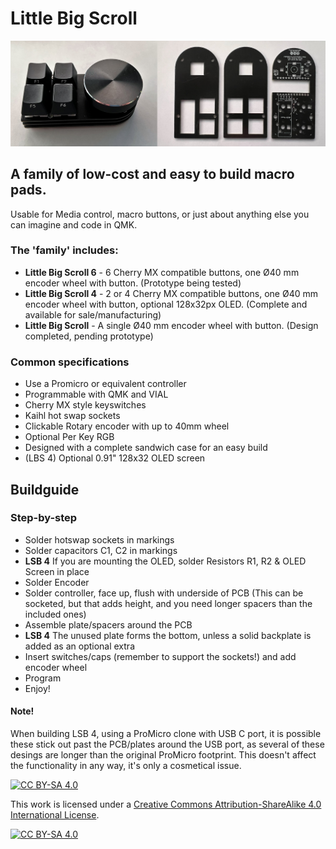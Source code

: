 # Little Big Scroll

![Image](https://github.com/TweetyDaBird/Little-Big-Scroll/blob/7a4c3165677afa018ba42a5ced82e3b60955e680/Images/1.jpg)

## A family of low-cost and easy to build macro pads. 
Usable for Media control, macro buttons, or just about anything else you can imagine and code in QMK.

### The 'family' includes:
- **Little Big Scroll 6** - 6 Cherry MX compatible buttons, one Ø40 mm encoder wheel with button. (Prototype being tested)
- **Little Big Scroll 4** - 2 or 4 Cherry MX compatible buttons, one Ø40 mm encoder wheel with button, optional 128x32px OLED. (Complete and available for sale/manufacturing)
- **Little Big Scroll** - A single Ø40 mm encoder wheel with button. (Design completed, pending prototype)

### Common specifications
- Use a Promicro or equivalent controller
- Programmable with QMK and VIAL
- Cherry MX style keyswitches
- Kaihl hot swap sockets
- Clickable Rotary encoder with up to 40mm wheel
- Optional Per Key RGB
- Designed with a complete sandwich case for an easy build
- (LBS 4) Optional 0.91" 128x32 OLED screen




## Buildguide

### Step-by-step
- Solder hotswap sockets in markings
- Solder capacitors C1, C2 in markings
- **LSB 4** If you are mounting the OLED, solder Resistors R1, R2 & OLED Screen in place
- Solder Encoder
- Solder controller, face up, flush with underside of PCB (This can be socketed, but that adds height, and you need longer spacers than the included ones)
- Assemble plate/spacers around the PCB
- **LSB 4** The unused plate forms the bottom, unless a solid backplate is added as an optional extra
- Insert switches/caps (remember to support the sockets!) and add encoder wheel
- Program
- Enjoy!

#### Note! 
When building LSB 4, using a ProMicro clone with USB C port, it is possible these stick out past the PCB/plates around the USB port, as several of these desings are longer than the original ProMicro footprint. This doesn't affect the functionality in any way, it's only a cosmetical issue.

[![CC BY-SA 4.0][cc-by-sa-shield]][cc-by-sa]

This work is licensed under a
[Creative Commons Attribution-ShareAlike 4.0 International License][cc-by-sa].

[![CC BY-SA 4.0][cc-by-sa-image]][cc-by-sa]

[cc-by-sa]: http://creativecommons.org/licenses/by-sa/4.0/
[cc-by-sa-image]: https://licensebuttons.net/l/by-sa/4.0/88x31.png
[cc-by-sa-shield]: https://img.shields.io/badge/License-CC%20BY--SA%204.0-lightgrey.svg
